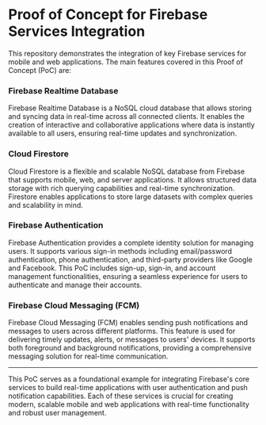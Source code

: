 # Proof of Concept for Firebase Services Integration

This repository demonstrates the integration of key Firebase services for mobile and web applications. The main features covered in this Proof of Concept (PoC) are:

### Firebase Realtime Database
Firebase Realtime Database is a NoSQL cloud database that allows storing and syncing data in real-time across all connected clients. It enables the creation of interactive and collaborative applications where data is instantly available to all users, ensuring real-time updates and synchronization.

### Cloud Firestore
Cloud Firestore is a flexible and scalable NoSQL database from Firebase that supports mobile, web, and server applications. It allows structured data storage with rich querying capabilities and real-time synchronization. Firestore enables applications to store large datasets with complex queries and scalability in mind.

### Firebase Authentication
Firebase Authentication provides a complete identity solution for managing users. 
It supports various sign-in methods including email/password authentication, phone authentication, and third-party providers like Google and Facebook. This PoC includes sign-up, sign-in, and account management functionalities, ensuring a seamless experience for users to authenticate and manage their accounts.

### Firebase Cloud Messaging (FCM)
Firebase Cloud Messaging (FCM) enables sending push notifications and messages to users across different platforms. This feature is used for delivering timely updates, alerts, or messages to users' devices. It supports both foreground and background notifications, providing a comprehensive messaging solution for real-time communication.

---

This PoC serves as a foundational example for integrating Firebase's core services to build real-time applications with user authentication and push notification capabilities. Each of these services is crucial for creating modern, scalable mobile and web applications with real-time functionality and robust user management.
